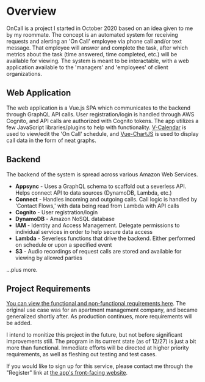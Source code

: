 # Overview

OnCall is a project I started in October 2020 based on an idea given to me by my roommate. The concept is an automated system for receiving requests and alerting an 'On Call' employee via phone call and/or text message. That employee will answer and complete the task, after which metrics about the task (time answered, time completed, etc.) will be available for viewing. The system is meant to be interactable, with a web application available to the 'managers' and 'employees' of client organizations.

## Web Application

The web application is a Vue.js SPA which communicates to the backend through GraphQL API calls. User registration/login is handled through AWS Cognito, and API calls are authorized with Cognito tokens. The app utilizes a few JavaScript libraries/plugins to help with functionality. [V-Calendar](https://vcalendar.io/) is used to view/edit the 'On Call' schedule, and [Vue-ChartJS](https://vue-chartjs.org/) is used to display call data in the form of neat graphs.

## Backend

The backend of the system is spread across various Amazon Web Services.

- <b>Appsync</b> - Uses a GraphQL schema to scaffold out a severless API. Helps connect API to data sources (DynamoDB, Lambda, etc.)
- <b>Connect</b> - Handles incoming and outgoing calls. Call logic is handled by 'Contact Flows,' with data being read from Lambda with API calls
- <b>Cognito</b> - User registration/login
- <b>DynamoDB</b> - Amazon NoSQL database
- <b>IAM</b> - Identity and Access Management. Delegate permissions to individual services in order to help secure data access
- <b>Lambda</b> - Severless functions that drive the backend. Either performed on schedule or upon a specified event
- <b>S3</b> - Audio recordings of request calls are stored and available for viewing by allowed parties


...plus more.

## Project Requirements

[You can view the functional and non-functional requirements here](https://docs.google.com/document/d/e/2PACX-1vRtr8ONyB_Gec2oSvPq1U7rXo58swlQWRZDOhWRCuR-_O7SVRaMZMN3i42L9EK2n0iSQOqjenQMXYfu/pub). The original use case was for an apartment management company, and became generalized shortly after. As production continues, more requirements will be added.

I intend to monitize this project in the future, but not before significant improvements still. The program in its current state (as of 12/27) is just a bit more than functional. Immediate efforts will be directed at higher priority requirements, as well as fleshing out testing and test cases.

If you would like to sign up for this service, please contact me through the "Register" link at [the app's front-facing website](https://cameronchambers93.github.io/OnCall/index.html).
